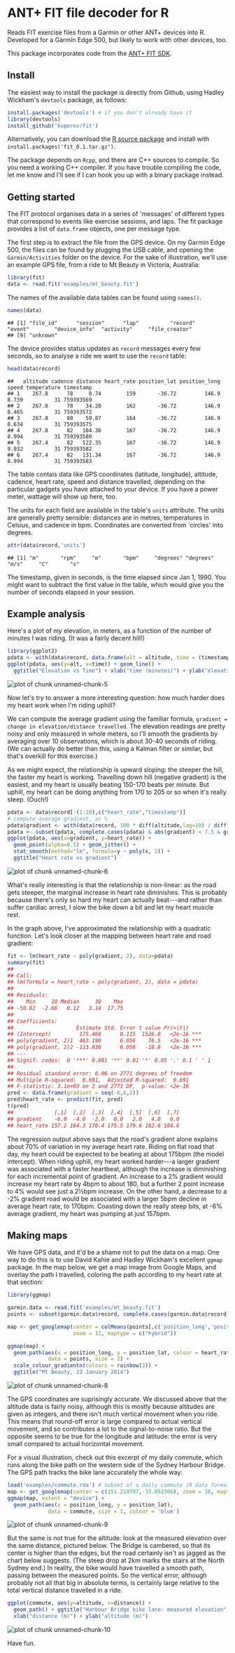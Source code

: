 ANT+ FIT file decoder for R
===========================



Reads FIT exercise files from a Garmin or other ANT+ devices into R. Developed for a Garmin Edge 500, but likely to work with other devices, too.

This package incorporates code from the [ANT+ FIT SDK](http://www.thisisant.com/resources/fit).

Install
-------

The easiest way to install the package is directly from Github, using Hadley Wickham's `devtools` package, as follows: 
```R
install.packages('devtools') # if you don't already have it
library(devtools)
install_github('kuperov/fit')
```
Alternatively, you can download the [R source package](https://github.com/kuperov/fit/releases/download/v0.1/fit_0.1.tar.gz) and install with `install.packages('fit_0.1.tar.gz')`.

The package depends on `Rcpp`, and there are C++ sources to compile. So you need a working C++ compiler. If you have trouble compiling the code, let me know and I'll see if I can hook you up with a binary package instead.

Getting started
---------------

The FIT protocol organises data in a series of 'messages' of different types that correspond to events like exercise sessions, and laps. The fit package provides a list of `data.frame` objects, one per message type.

The first step is to extract the file from the GPS device. On my Garmin Edge 500, the files can be found by plugging the USB cable, and opening the `Garmin/Activities` folder on the device. For the sake of illustration, we'll use an example GPS file, from a ride to Mt Beauty in Victoria, Australia:

```r
library(fit)
data <- read.fit('examples/mt_beauty.fit')
```
The names of the available data tables can be found using `names()`. 

```r
names(data)
```

```
## [1] "file_id"      "session"      "lap"          "record"       "event"        "device_info"  "activity"     "file_creator"
## [9] "unknown"
```
The device provides status updates as `record` messages every few seconds, so to analyse a ride we want to use the `record` table:

```r
head(data$record)
```

```
##   altitude cadence distance heart_rate position_lat position_long speed temperature timestamp
## 1    267.8      78     8.74        159       -36.72         146.9 8.739          31 759393569
## 2    267.8      78    34.20        162       -36.72         146.9 8.465          31 759393572
## 3    267.8      80    59.87        164       -36.72         146.9 8.634          31 759393575
## 4    267.8      82   104.36        167       -36.72         146.9 8.994          31 759393580
## 5    267.4      82   122.35        167       -36.72         146.9 9.032          31 759393582
## 6    267.4      82   131.34        167       -36.72         146.9 8.994          31 759393583
```

The table contais data like GPS coordinates (latitude, longitude), altitude, cadence, heart rate, speed 
and distance travelled, depending on the particular gadgets you have attached to your device. If you have a power
meter, wattage will show up here, too. 

The units for each field are available in the table's `units` attribute. The units are generally pretty sensible: distances are in metres, temperatures in Celsius, and cadence in bpm. Coordinates are converted from 'circles' into degrees.

```r
attr(data$record,'units')
```

```
## [1] "m"       "rpm"     "m"       "bpm"     "degrees" "degrees" "m/s"     "C"       "s"
```
The timestamp, given in seconds, is the time elapsed since Jan 1, 1990. You might want to subtract the first value in the table, which would give you the number of seconds elapsed in your session.

Example analysis
----------------
Here's a plot of my elevation, in meters, as a function of the number of minutes I was riding. (It was a fairly decent hill!)

```r
library(ggplot2)
pdata <- with(data$record, data.frame(alt = altitude, time = (timestamp-timestamp[1])/60))
ggplot(pdata, aes(y=alt, x=time)) + geom_line() +
  ggtitle("Elevation vs Time") + xlab("time (minutes)") + ylab("elevation (m)")
```

![plot of chunk unnamed-chunk-5](figure/unnamed-chunk-5.png) 

Now let's try to answer a more interesting question: how much harder does my heart work when I'm riding uphill?

We can compute the average gradient using the familiar formula, `gradient = change in elevation/distance travelled`. 
The elevation readings are pretty noisy and only measured in whole meters, so I'll smooth the gradients by averaging over 10 observations, which is about 30-40 seconds of riding. (We can actually do better than this, using a Kalman filter or similar, but that's overkill for this exercise.)

As we might expect, the relationship is upward sloping: the steeper the hill, the faster my heart is working. Travelling down hill (negative gradient) is the easiest, and my heart is usually beating 150-170 beats per minute. But uphill, my heart can be doing anything from 170 to 205 or so when it's really steep. (Ouch!) 


```r
pdata <- data$record[-(1:10),c("heart_rate","timestamp")]
# compute average gradient, as %
pdata$gradient <- with(data$record, 100 * diff(altitude,lag=10) / diff(distance,lag=10))
pdata <- subset(pdata, complete.cases(pdata) & abs(gradient) < 7.5 & gradient != 0) # drop outliers
ggplot(pdata, aes(x=gradient, y=heart_rate)) + 
  geom_point(alpha=0.5) + geom_jitter() +
  stat_smooth(method="lm", formula=y ~ poly(x, 2)) +
  ggtitle("Heart rate vs gradient")
```

![plot of chunk unnamed-chunk-6](figure/unnamed-chunk-6.png) 

What's really interesting is that the relationship is non-linear: as the road gets steeper, the marginal increase in heart rate diminishes. This is probably because there's only so hard my heart can actually beat---and rather than suffer cardiac arrest, I slow the bike down a bit and let my heart muscle rest. 

In the graph above, I've approximated the relationship with a quadratic function. Let's look closer at the mapping between heart rate and road gradient:


```r
fit <- lm(heart_rate ~ poly(gradient, 2), data=pdata)
summary(fit)
## 
## Call:
## lm(formula = heart_rate ~ poly(gradient, 2), data = pdata)
## 
## Residuals:
##    Min     1Q Median     3Q    Max 
## -50.82  -2.66   0.12   3.14  17.75 
## 
## Coefficients:
##                    Estimate Std. Error t value Pr(>|t|)    
## (Intercept)         175.460      0.115  1526.0   <2e-16 ***
## poly(gradient, 2)1  463.190      6.056    76.5   <2e-16 ***
## poly(gradient, 2)2 -113.830      6.056   -18.8   <2e-16 ***
## ---
## Signif. codes:  0 '***' 0.001 '**' 0.01 '*' 0.05 '.' 0.1 ' ' 1
## 
## Residual standard error: 6.06 on 2771 degrees of freedom
## Multiple R-squared:  0.691,	Adjusted R-squared:  0.691 
## F-statistic: 3.1e+03 on 2 and 2771 DF,  p-value: <2e-16
pred <- data.frame(gradient = seq(-6,6,2))
pred$heart_rate <- predict(fit, pred)
t(pred)
##             [,1]  [,2]  [,3]  [,4]  [,5]  [,6]  [,7]
## gradient    -6.0  -4.0  -2.0   0.0   2.0   4.0   6.0
## heart_rate 157.2 164.3 170.4 175.5 179.6 182.6 184.6
```

The regression output above says that the road's gradient alone explains about 70% of variation in my average heart rate. Riding on flat road that day, my heart could be expected to be beating at about 175bpm (the model intercept). When riding uphill, my heart worked harder---a larger gradient was associated with a faster heartbeat, although the increase is diminishing for each incremental point of gradient. An increase to a 2% gradient would increase my heart rate by 4bpm to about 180, but a further 2 point increase to 4% would see just a 2&#189;bpm increase. On the other hand, a decrease to a -2% gradient road would be associated with a larger 5bpm decline in average heart rate, to 170bpm. Coasting down the really steep bits, at -6% average gradient, my heart was pumping at just 157bpm.

Making maps
-----------
We have GPS data, and it'd be a shame not to put the data on a map. One way to do this is to use David Kahle and Hadley Wickham's excellent `ggmap` package. In the map below, we get a map image from Google Maps, and overlay the path I travelled, coloring the path according to my heart rate at that section:

```r
library(ggmap)

garmin.data <- read.fit('examples/mt_beauty.fit')
points <- subset(garmin.data$record, complete.cases(garmin.data$record))

map <- get_googlemap(center = colMeans(points[,c('position_long','position_lat')]),
                     zoom = 12, maptype = c("hybrid"))

ggmap(map) +
  geom_path(aes(x = position_long, y = position_lat, colour = heart_rate),
             data = points, size = 2) +
  scale_colour_gradientn(colours = rainbow(3)) +
  ggtitle("Mt Beauty, 23 January 2014")
```

![plot of chunk unnamed-chunk-8](figure/unnamed-chunk-8.png) 

The GPS coordinates are suprisingly accurate. We discussed above that the altitude data is fairly noisy, although this is mostly because altitudes are given as integers, and there isn't much vertical movement when you ride. This means that round-off error is large compared to actual vertical movement, and so contributes a lot to the signal-to-noise ratio. But the opposite seems to be true for the longitude and latitude: the error is very small compared to actual horizontal movement.

For a visual illustration, check out this excerpt of my daily commute, which runs along the bike path on the western side of the Sydney Harbour Bridge. The GPS path tracks the bike lane accurately the whole way:

```r
load('examples/commute.rda') # subset of a daily commute (R data format)
map <- get_googlemap(center = c(151.210787,-33.852306), zoom = 16, maptype = c("satellite")) # Harbour Bridge
ggmap(map, extent = "device") +
  geom_path(aes(x = position_long, y = position_lat),
             data = commute, size = 1, colour = 'blue')
```

![plot of chunk unnamed-chunk-9](figure/unnamed-chunk-9.png) 

But the same is not true for the altitude: look at the measured elevation over the same distance, pictured below. The Bridge is cambered, so that its center is higher than the edges, but the road certainly isn't as jagged as the chart below suggests. (The steep drop at 2km marks the stairs at the North Sydney end.) In reality, the bike would have travelled a smooth path, passing between the measured points. So the vertical error, although probably not all that big in absolute terms, is certainly large relative to the total vertical distance travelled in a ride.

```r
ggplot(commute, aes(y=altitude, x=distance)) + 
  geom_path() + ggtitle("Harbour Bridge bike lane: measured elevation") +
  xlab("distance (m)") + ylab("altitude (m)")
```

![plot of chunk unnamed-chunk-10](figure/unnamed-chunk-10.png) 

Have fun.
